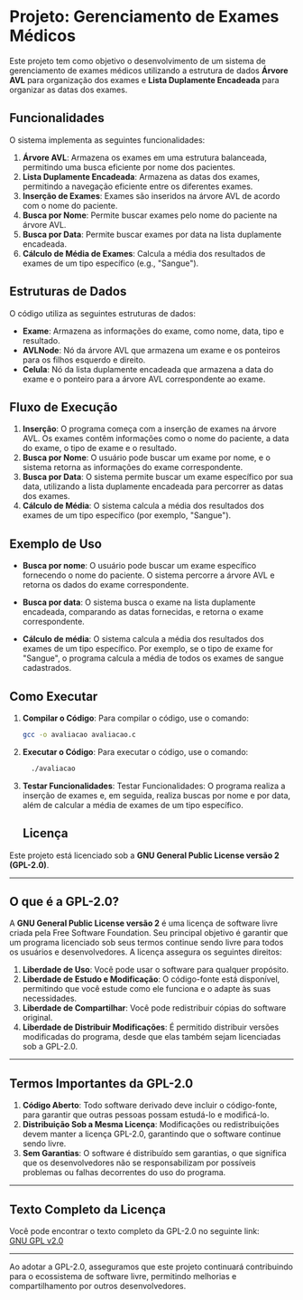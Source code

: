 # Projeto: Gerenciamento de Exames Médicos

Este projeto tem como objetivo o desenvolvimento de um sistema de gerenciamento de exames médicos utilizando a estrutura de dados **Árvore AVL** para organização dos exames e **Lista Duplamente Encadeada** para organizar as datas dos exames.

## Funcionalidades

O sistema implementa as seguintes funcionalidades:

1. **Árvore AVL**: Armazena os exames em uma estrutura balanceada, permitindo uma busca eficiente por nome dos pacientes.
2. **Lista Duplamente Encadeada**: Armazena as datas dos exames, permitindo a navegação eficiente entre os diferentes exames.
3. **Inserção de Exames**: Exames são inseridos na árvore AVL de acordo com o nome do paciente.
4. **Busca por Nome**: Permite buscar exames pelo nome do paciente na árvore AVL.
5. **Busca por Data**: Permite buscar exames por data na lista duplamente encadeada.
6. **Cálculo de Média de Exames**: Calcula a média dos resultados de exames de um tipo específico (e.g., "Sangue").

## Estruturas de Dados

O código utiliza as seguintes estruturas de dados:

- **Exame**: Armazena as informações do exame, como nome, data, tipo e resultado.
- **AVLNode**: Nó da árvore AVL que armazena um exame e os ponteiros para os filhos esquerdo e direito.
- **Celula**: Nó da lista duplamente encadeada que armazena a data do exame e o ponteiro para a árvore AVL correspondente ao exame.

## Fluxo de Execução

1. **Inserção**: O programa começa com a inserção de exames na árvore AVL. Os exames contêm informações como o nome do paciente, a data do exame, o tipo de exame e o resultado.
2. **Busca por Nome**: O usuário pode buscar um exame por nome, e o sistema retorna as informações do exame correspondente.
3. **Busca por Data**: O sistema permite buscar um exame específico por sua data, utilizando a lista duplamente encadeada para percorrer as datas dos exames.
4. **Cálculo de Média**: O sistema calcula a média dos resultados dos exames de um tipo específico (por exemplo, "Sangue").

## Exemplo de Uso

- **Busca por nome**: O usuário pode buscar um exame específico fornecendo o nome do paciente. O sistema percorre a árvore AVL e retorna os dados do exame correspondente.
  
- **Busca por data**: O sistema busca o exame na lista duplamente encadeada, comparando as datas fornecidas, e retorna o exame correspondente.

- **Cálculo de média**: O sistema calcula a média dos resultados dos exames de um tipo específico. Por exemplo, se o tipo de exame for "Sangue", o programa calcula a média de todos os exames de sangue cadastrados.

## Como Executar

1. **Compilar o Código**:
   Para compilar o código, use o comando:

   ```bash
   gcc -o avaliacao avaliacao.c

2. **Executar o Código**:
    Para executar o código, use o comando:

   ```bash
     ./avaliacao

3. **Testar Funcionalidades**:
   Testar Funcionalidades: O programa realiza a inserção de exames e, em seguida, realiza buscas por nome e por data, além de calcular a média de exames de um tipo específico.
   
   ## Licença

Este projeto está licenciado sob a **GNU General Public License versão 2 (GPL-2.0)**.

---

## O que é a GPL-2.0?

A **GNU General Public License versão 2** é uma licença de software livre criada pela Free Software Foundation. Seu principal objetivo é garantir que um programa licenciado sob seus termos continue sendo livre para todos os usuários e desenvolvedores. A licença assegura os seguintes direitos:

1. **Liberdade de Uso**: Você pode usar o software para qualquer propósito.
2. **Liberdade de Estudo e Modificação**: O código-fonte está disponível, permitindo que você estude como ele funciona e o adapte às suas necessidades.
3. **Liberdade de Compartilhar**: Você pode redistribuir cópias do software original.
4. **Liberdade de Distribuir Modificações**: É permitido distribuir versões modificadas do programa, desde que elas também sejam licenciadas sob a GPL-2.0.

---

## Termos Importantes da GPL-2.0

1. **Código Aberto**: Todo software derivado deve incluir o código-fonte, para garantir que outras pessoas possam estudá-lo e modificá-lo.
2. **Distribuição Sob a Mesma Licença**: Modificações ou redistribuições devem manter a licença GPL-2.0, garantindo que o software continue sendo livre.
3. **Sem Garantias**: O software é distribuído sem garantias, o que significa que os desenvolvedores não se responsabilizam por possíveis problemas ou falhas decorrentes do uso do programa.

---

## Texto Completo da Licença

Você pode encontrar o texto completo da GPL-2.0 no seguinte link:  
[GNU GPL v2.0](https://www.gnu.org/licenses/old-licenses/gpl-2.0.html)

---

Ao adotar a GPL-2.0, asseguramos que este projeto continuará contribuindo para o ecossistema de software livre, permitindo melhorias e compartilhamento por outros desenvolvedores.

